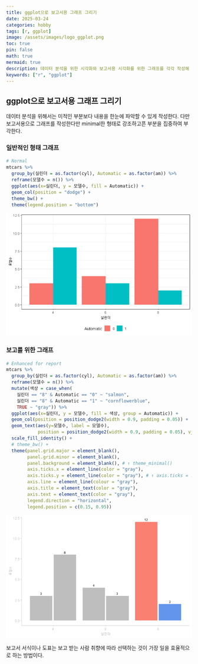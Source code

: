 ```yaml
---
title: ggplot으로 보고서용 그래프 그리기 
date: 2025-03-24
categories: hobby
tags: [r, ggplot]
image: /assets/images/logo_ggplot.png
toc: true
pin: false
math: true
mermaid: true
description: 데이터 분석을 위한 시각화와 보고서용 시각화를 위한 그래프를 각각 작성해 본다.
keywords: ["r", "ggplot"]
---
```


## ggplot으로 보고서용 그래프 그리기

데이터 분석을 위해서는 미적인 부분보다 내용을 한눈에 파악할 수 있게 작성한다. 다만 보고서용으로 그래프를 작성한다만 minimal한 형태로 강조하고픈 부분을 집중하여 부각한다.

### 일반적인 형태 그래프

```r
# Normal
mtcars %>% 
  group_by(실린더 = as.factor(cyl), Automatic = as.factor(am)) %>% 
  reframe(모델수 = n()) %>% 
  ggplot(aes(x=실린더, y = 모델수, fill = Automatic)) +
  geom_col(position = "dodge") +
  theme_bw() + 
  theme(legend.position = "bottom")
```

![](/assets/images/2025-03-24-chart-for-report-1.png)

### 보고를 위한 그래프

```r
# Enhanced for report
mtcars %>% 
  group_by(실린더 = as.factor(cyl), Automatic = as.factor(am)) %>% 
  reframe(모델수 = n()) %>% 
  mutate(색상 = case_when(
    실린더 == "8" & Automatic == "0" ~ "salmon",
    실린더 == "8" & Automatic == "1" ~ "cornflowerblue",
    TRUE ~ "gray")) %>% 
  ggplot(aes(x=실린더, y = 모델수, fill = 색상, group = Automatic)) +
  geom_col(position = position_dodge2(width = 0.9, padding = 0.05)) +
  geom_text(aes(y=모델수, label = 모델수), 
            position = position_dodge2(width = 0.9, padding = 0.05), vjust = -0.5, size=3) +
  scale_fill_identity() +
  # theme_bw() + 
  theme(panel.grid.major = element_blank(), 
        panel.grid.minor = element_blank(), 
        panel.background = element_blank(), # ↑ theme_minimal()
        axis.ticks.x = element_line(color = "gray"),
        axis.ticks.y = element_line(color = "gray"), # ↑ axis.ticks = ...
        axis.line = element_line(colour = "gray"), 
        axis.title = element_text(color = "gray"),
        axis.text = element_text(color = "gray"),
        legend.direction = "horizontal",
        legend.position = c(0.15, 0.95))
```

![](/assets/images/2025-03-24-chart-for-report.png)

보고서 서식이나 도표는 보고 받는 사람 취향에 따라 선택하는 것이 가장 일을 효율적으로 하는 방법이다.

